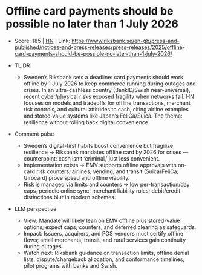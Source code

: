 # Offline card payments should be possible no later than 1 July 2026

- Score: 185 | [HN](https://news.ycombinator.com/item?id=45467500) | Link: https://www.riksbank.se/en-gb/press-and-published/notices-and-press-releases/press-releases/2025/offline-card-payments-should-be-possible-no-later-than-1-july-2026/

- TL;DR
  - Sweden’s Riksbank sets a deadline: card payments should work offline by 1 July 2026 to keep commerce running during outages and crises. In an ultra-cashless country (BankID/Swish near-universal), recent cyber/physical risks exposed fragility when networks fail. HN focuses on models and tradeoffs for offline transactions, merchant risk controls, and cultural attitudes to cash, citing airline examples and stored‑value systems like Japan’s FeliCa/Suica. The theme: resilience without rolling back digital convenience.

- Comment pulse
  - Sweden’s digital-first habits boost convenience but fragilize resilience → Riksbank mandates offline card by 2026 for crises — counterpoint: cash isn’t ‘criminal,’ just less convenient.
  - Implementation exists → EMV supports offline approvals with on-card risk counters; airlines, vending, and transit (Suica/FeliCa, Girocard) prove speed and offline viability.
  - Risk is managed via limits and counters → low per-transaction/day caps, periodic online sync, merchant liability rules; debit/credit distinctions blur in modern schemes.

- LLM perspective
  - View: Mandate will likely lean on EMV offline plus stored-value options; expect caps, counters, and deferred clearing as safeguards.
  - Impact: Issuers, acquirers, and POS vendors must certify offline flows; small merchants, transit, and rural services gain continuity during outages.
  - Watch next: Riksbank guidance on transaction limits, offline denial lists, dispute/chargeback allocation, and conformance timelines; pilot programs with banks and Swish.
